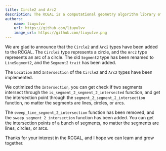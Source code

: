 ```yaml
---
title: Circle2 and Arc2
description: The RCGAL is a computational geometry algorithm library of Rust.
authors:
    name: liuyulvv
    url: https://github.com/liuyulvv
    image_url: https://github.com/liuyulvv.png
---
```


We are glad to announce that the `Circle2` and `Arc2` types have been added to the RCGAL. The `Circle2` type represents a circle, and the `Arc2` type represents an arc of a circle. The old `Segment2` type has been renamed to `LineSegment2`, and the `Segment2` `trait` has been added.

The `Location` and `Intersection` of the `Circle2` and `Arc2` types have been implemented.

We optimized the `Intersection`, you can get check if two segments intersect through the `is_segment_2_segment_2_intersected` function, and get the intersection point through the `segment_2_segment_2_intersection` function, no matter the segments are lines, circles, or arcs.

The `sweep_line_segment_2_intersection` function has been removed, and the `sweep_segment_2_intersection` function has been added. You can get the intersection points of a bunch of segments, no matter the segments are lines, circles, or arcs.

Thanks for your interest in the RCGAL, and I hope we can learn and grow together.
